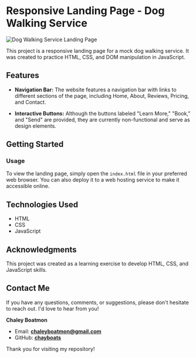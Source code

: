 # Responsive Landing Page - Dog Walking Service
![Dog Walking Service Landing Page](app.gif)

This project is a responsive landing page for a mock dog walking service. It was created to practice HTML, CSS, and DOM manipulation in JavaScript.

## Features

- **Navigation Bar:** The website features a navigation bar with links to different sections of the page, including Home, About, Reviews, Pricing, and Contact.

- **Interactive Buttons:** Although the buttons labeled "Learn More," "Book," and "Send" are provided, they are currently non-functional and serve as design elements.

## Getting Started

### Usage
To view the landing page, simply open the `index.html` file in your preferred web browser. You can also deploy it to a web hosting service to make it accessible online.

## Technologies Used

- HTML
- CSS
- JavaScript

## Acknowledgments

This project was created as a learning exercise to develop HTML, CSS, and JavaScript skills.

## Contact Me
If you have any questions, comments, or suggestions, please don't hesitate to reach out. I'd love to hear from you!

**Chaley Boatmon**
- Email: **<u>chaleyboatmon@gmail.com</u>**
- GitHub: [<u>**chayboats**</u>](https://github.com/chayboats)

Thank you for visiting my repository!
